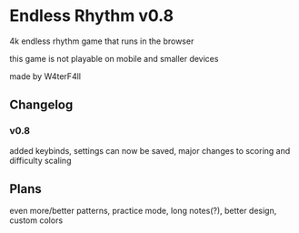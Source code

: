 # Endless Rhythm v0.8

4k endless rhythm game that runs in the browser

this game is not playable on mobile and smaller devices

made by W4terF4ll

## Changelog

### v0.8 
added keybinds, settings can now be saved, major changes to scoring and difficulty scaling

## Plans

even more/better patterns, practice mode, long notes(?), better design, custom colors
